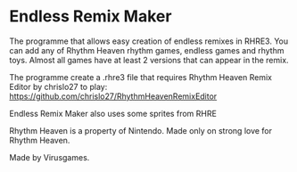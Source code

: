 # Endless Remix Maker
The programme that allows easy creation of endless remixes in RHRE3.
You can add any of Rhythm Heaven rhythm games, endless games and rhythm toys.
Almost all games have at least 2 versions that can appear in the remix.

The programme create a .rhre3 file that requires Rhythm Heaven Remix Editor by chrislo27 to play:
https://github.com/chrislo27/RhythmHeavenRemixEditor

Endless Remix Maker also uses some sprites from RHRE


Rhythm Heaven is a property of Nintendo. Made only on strong love for Rhythm Heaven.

Made by Virusgames.
